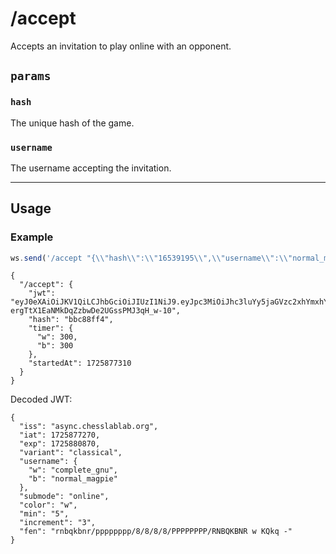 # /accept

Accepts an invitation to play online with an opponent.

## `params`

### `hash`

The unique hash of the game.

### `username`

The username accepting the invitation.

---

## Usage

### Example

```js
ws.send('/accept "{\\"hash\\":\\"16539195\\",\\"username\\":\\"normal_magpie\\"}"');
```

```text
{
  "/accept": {
    "jwt": "eyJ0eXAiOiJKV1QiLCJhbGciOiJIUzI1NiJ9.eyJpc3MiOiJhc3luYy5jaGVzc2xhYmxhYi5vcmciLCJpYXQiOjE3MjU4NzcyNzAsImV4cCI6MTcyNTg4MDg3MCwidmFyaWFudCI6ImNsYXNzaWNhbCIsInVzZXJuYW1lIjp7InciOiJjb21wbGV0ZV9nbnUiLCJiIjoibm9ybWFsX21hZ3BpZSJ9LCJzdWJtb2RlIjoib25saW5lIiwiY29sb3IiOiJ3IiwibWluIjoiNSIsImluY3JlbWVudCI6IjMiLCJmZW4iOiJybmJxa2Juci9wcHBwcHBwcC84LzgvOC84L1BQUFBQUFBQL1JOQlFLQk5SIHcgS1FrcSAtIn0.DOgmcK-ergTtX1EaNMkDqZzbwDe2UGssPMJ3qH_w-10",
    "hash": "bbc88ff4",
    "timer": {
      "w": 300,
      "b": 300
    },
    "startedAt": 1725877310
  }
}
```

Decoded JWT:

```text
{
  "iss": "async.chesslablab.org",
  "iat": 1725877270,
  "exp": 1725880870,
  "variant": "classical",
  "username": {
    "w": "complete_gnu",
    "b": "normal_magpie"
  },
  "submode": "online",
  "color": "w",
  "min": "5",
  "increment": "3",
  "fen": "rnbqkbnr/pppppppp/8/8/8/8/PPPPPPPP/RNBQKBNR w KQkq -"
}
```
